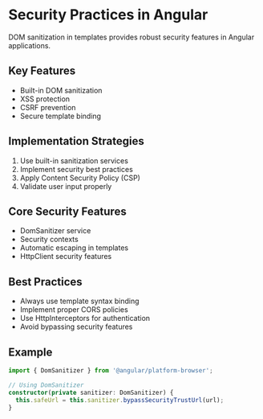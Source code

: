 # Security Practices in Angular

DOM sanitization in templates provides robust security features in Angular applications.

## Key Features
- Built-in DOM sanitization
- XSS protection
- CSRF prevention
- Secure template binding

## Implementation Strategies
1. Use built-in sanitization services
2. Implement security best practices
3. Apply Content Security Policy (CSP)
4. Validate user input properly

## Core Security Features
- DomSanitizer service
- Security contexts
- Automatic escaping in templates
- HttpClient security features

## Best Practices
- Always use template syntax binding
- Implement proper CORS policies
- Use HttpInterceptors for authentication
- Avoid bypassing security features

## Example
```typescript
import { DomSanitizer } from '@angular/platform-browser';

// Using DomSanitizer
constructor(private sanitizer: DomSanitizer) {
  this.safeUrl = this.sanitizer.bypassSecurityTrustUrl(url);
}
```